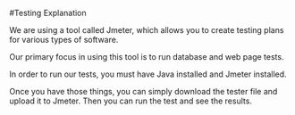 #Testing Explanation

We are using a tool called Jmeter, which allows you to create testing plans for various types of software.

Our primary focus in using this tool is to run database and web page tests.

In order to run our tests, you must have Java installed and Jmeter installed. 

Once you have those things, you can simply download the tester file and upload it to Jmeter. Then you can run the test and see the results. 

